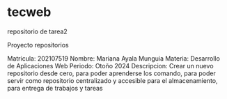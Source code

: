 # tecweb
repositorio de tarea2

Proyecto repositorios

Matricula: 202107519 
Nombre: Mariana Ayala Munguia 
Materia: Desarrollo de Aplicaciones Web 
Periodo: Otoño 2024 
Descripcion: Crear un nuevo repositorio desde cero, para poder aprenderse los comando, para poder servir como repositorio
centralizado y accesible para el almacenamiento, para entrega de trabajos y tareas 
